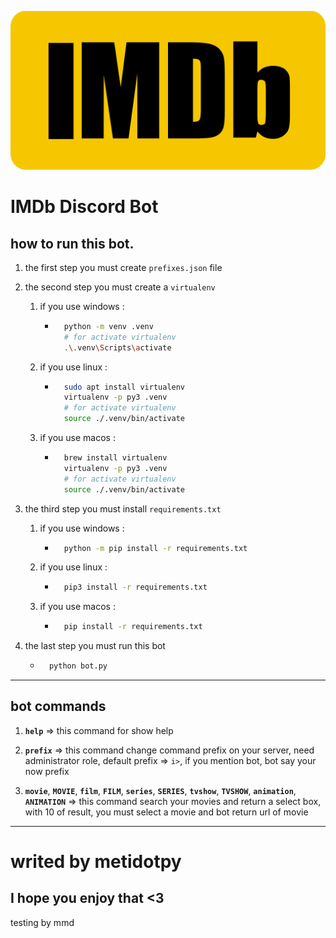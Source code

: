 ![IMDb Bot](./image.png)
# IMDb Discord Bot

## how to run this bot.
1. the first step you must create `prefixes.json` file

2. the second step you must create a `virtualenv`
    1. if you use windows :
        - ```bash
            python -m venv .venv
            # for activate virtualenv
            .\.venv\Scripts\activate
            ```
    2. if you use linux :
        - ```bash
            sudo apt install virtualenv
            virtualenv -p py3 .venv
            # for activate virtualenv
            source ./.venv/bin/activate
            ```
    3. if you use macos :
        - ```bash
            brew install virtualenv
            virtualenv -p py3 .venv
            # for activate virtualenv
            source ./.venv/bin/activate
            ```
3. the third step you must install `requirements.txt`
    1. if you use windows :
        - ```bash
            python -m pip install -r requirements.txt
            ```
    2. if you use linux :
        - ```bash
            pip3 install -r requirements.txt
            ```
    3. if you use macos :
        - ```bash
            pip install -r requirements.txt
            ```
4. the last step you must run this bot
    - ```bash
        python bot.py
        ```
----
## bot commands
1. **`help`** => this command for show help

2. **`prefix`** => this command change command prefix on your server, need administrator role, default prefix => `i>`, if you mention bot, bot say your now prefix

3. **`movie`**, **`MOVIE`**, **`film`**, **`FILM`**, **`series`**, **`SERIES`**, **`tvshow`**, **`TVSHOW`**, **`animation`**, **`ANIMATION`** => this command search your movies and return a select box, with 10 of result, you must select a movie and bot return url of movie
----
# writed by metidotpy
## I hope you enjoy that <3
testing by mmd
